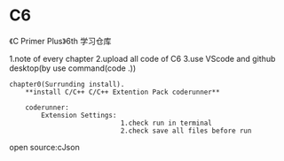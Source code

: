 # C6
《C Primer Plus》6th 学习仓库

1.note of every chapter
2.upload all code of C6
3.use VScode and github desktop(by use command(code .))

    chapter0(Surrunding install).
        **install C/C++ C/C++ Extention Pack coderunner**

        coderunner: 
            Extension Settings:
                                1.check run in terminal
                                2.check save all files before run

open source:cJson
